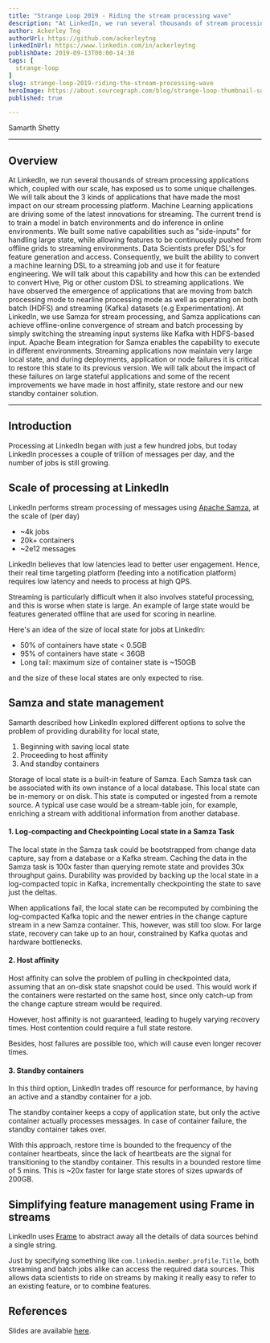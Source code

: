 ```yaml
---
title: "Strange Loop 2019 - Riding the stream processing wave"
description: "At LinkedIn, we run several thousands of stream processing applications which, coupled with our scale, has exposed us to some unique challenges. We will talk about the 3 kinds of applications that have made the most impact on our stream processing platform.  Machine Learning applications are driving some of the latest innovations for streaming. The current trend is to train a model in batch environments and do inference in online environments. We built some native capabilities such as \"side-inputs\" for handling large state, while allowing features to be continuously pushed from offline grids to streaming environments. Data Scientists prefer DSL's for feature generation and access. Consequently, we built the ability to convert a machine learning DSL to a streaming job and use it for feature engineering. We will talk about this capability and how this can be extended to convert Hive, Pig or other custom DSL to streaming applications.  We have observed the emergence of applications that are moving from batch processing mode to nearline processing mode as well as operating on both batch (HDFS) and streaming (Kafka) datasets (e.g Experimentation). At LinkedIn, we use Samza for stream processing, and Samza applications can achieve offline-online convergence of stream and batch processing by simply switching the streaming input systems like Kafka with HDFS-based input. Apache Beam integration for Samza enables the capability to execute in different environments. Streaming applications now maintain very large local state, and during deployments, application or node failures it is critical to restore this state to its previous version. We will talk about the impact of these failures on large stateful applications and some of the recent improvements we have made in host affinity, state restore and our new standby container solution."
author: Ackerley Tng
authorUrl: https://github.com/ackerleytng
linkedInUrl: https://www.linkedin.com/in/ackerleytng
publishDate: 2019-09-13T00:00-14:30
tags: [
  strange-loop
]
slug: strange-loop-2019-riding-the-stream-processing-wave
heroImage: https://about.sourcegraph.com/blog/strange-loop-thumbnail-square-v2.jpg
published: true

---
```


<div class="container p-0 liveblog-presenters">
  <div class="row m-0">
      <p class=" mr-12 m-0">
        <span class="liveblog-presenters__name">Samarth Shetty</span>
      </p>
  </div>
</div>

---

## Overview

At LinkedIn, we run several thousands of stream processing applications which, coupled with our scale, has exposed us to some unique challenges. We will talk about the 3 kinds of applications that have made the most impact on our stream processing platform.  Machine Learning applications are driving some of the latest innovations for streaming. The current trend is to train a model in batch environments and do inference in online environments. We built some native capabilities such as \"side-inputs\" for handling large state, while allowing features to be continuously pushed from offline grids to streaming environments. Data Scientists prefer DSL's for feature generation and access. Consequently, we built the ability to convert a machine learning DSL to a streaming job and use it for feature engineering. We will talk about this capability and how this can be extended to convert Hive, Pig or other custom DSL to streaming applications.  We have observed the emergence of applications that are moving from batch processing mode to nearline processing mode as well as operating on both batch (HDFS) and streaming (Kafka) datasets (e.g Experimentation). At LinkedIn, we use Samza for stream processing, and Samza applications can achieve offline-online convergence of stream and batch processing by simply switching the streaming input systems like Kafka with HDFS-based input. Apache Beam integration for Samza enables the capability to execute in different environments. Streaming applications now maintain very large local state, and during deployments, application or node failures it is critical to restore this state to its previous version. We will talk about the impact of these failures on large stateful applications and some of the recent improvements we have made in host affinity, state restore and our new standby container solution.

---

## Introduction

Processing at LinkedIn began with just a few hundred jobs, but today LinkedIn processes a couple of trillion of messages per day, and the number of jobs is still growing.

## Scale of processing at LinkedIn

LinkedIn performs stream processing of messages using [Apache Samza](https://samza.apache.org), at the scale of (per day)

+ ~4k jobs
+ 20k+ containers
+ ~2e12 messages

LinkedIn believes that low latencies lead to better user engagement. Hence, their real time targeting platform (feeding into a notification platform) requires low latency and needs to process at high QPS.

Streaming is particularly difficult when it also involves stateful processing, and this is worse when state is large. An example of large state would be features generated offline that are used for scoring in nearline.

Here's an idea of the size of local state for jobs at LinkedIn:

+ 50% of containers have state < 0.5GB
+ 95% of containers have state < 36GB
+ Long tail: maximum size of container state is ~150GB

and the size of these local states are only expected to rise.

## Samza and state management

Samarth described how LinkedIn explored different options to solve the problem of providing durability for local state,

1. Beginning with saving local state
2. Proceeding to host affinity
3. And standby containers

Storage of local state is a built-in feature of Samza. Each Samza task can be associated with its own instance of a local database. This local state can be in-memory or on disk. This state is computed or ingested from a remote source. A typical use case would be a stream-table join, for example, enriching a stream with additional information from another database.

#### 1. Log-compacting and Checkpointing Local state in a Samza Task

The local state in the Samza task could be bootstrapped from change data capture, say from a database or a Kafka stream. Caching the data in the Samza task is 100x faster than querying remote state and provides 30x throughput gains. Durability was provided by backing up the local state in a log-compacted topic in Kafka, incrementally checkpointing the state to save just the deltas.

When applications fail, the local state can be recomputed by combining the log-compacted Kafka topic and the newer entries in the change capture stream in a new Samza container. This, however, was still too slow. For large state, recovery can take up to an hour, constrained by Kafka quotas and hardware bottlenecks.

#### 2. Host affinity

Host affinity can solve the problem of pulling in checkpointed data, assuming that an on-disk state snapshot could be used. This would work if the containers were restarted on the same host, since only catch-up from the change capture stream would be required.

However, host affinity is not guaranteed, leading to hugely varying recovery times. Host contention could require a full state restore.

Besides, host failures are possible too, which will cause even longer recover times.

#### 3. Standby containers

In this third option, LinkedIn trades off resource for performance, by having an active and a standby container for a job.

The standby container keeps a copy of application state, but only the active container actually processes messages. In case of container failure, the standby container takes over.

With this approach, restore time is bounded to the frequency of the container heartbeats, since the lack of heartbeats are the signal for transitioning to the standby container. This results in a bounded restore time of 5 mins. This is ~20x faster for large state stores of sizes upwards of 200GB.

## Simplifying feature management using Frame in streams

LinkedIn uses [Frame](https://www.slideshare.net/DavidStein1/frame-feature-management-for-productive-machine-learning) to abstract away all the details of data sources behind a single string.

Just by specifying something like `com.linkedin.member.profile.Title`, both streaming and batch jobs alike can access the required data sources. This allows data scientists to ride on streams by making it really easy to refer to an existing feature, or to combine features.

## References

Slides are available [here](https://www.slideshare.net/SamarthShetty2/riding-the-stream-processing-wave-strange-loop-2019).
